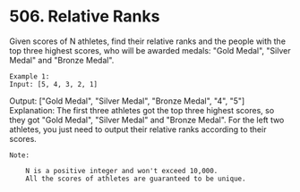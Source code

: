 # 506. Relative Ranks

Given scores of N athletes, find their relative ranks and the people with the top
        three highest scores, who will be awarded medals: "Gold Medal", "Silver Medal" and "Bronze
        Medal".

    Example 1:
    Input: [5, 4, 3, 2, 1]
Output: ["Gold Medal", "Silver Medal", "Bronze Medal", "4", "5"]
Explanation: The first three athletes got the top three highest scores, so they got "Gold Medal", "Silver Medal" and "Bronze Medal". For the left two athletes, you just need to output their relative ranks according to their scores.

    

    Note:
    
        N is a positive integer and won't exceed 10,000.
        All the scores of athletes are guaranteed to be unique.